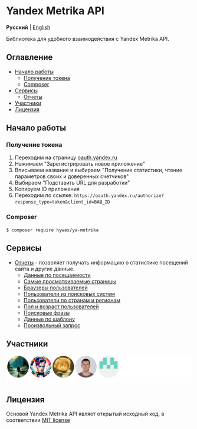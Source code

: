 # Yandex Metrika API

**Русский** | [English](./README.en.md)

Библиотека для удобного взаимодействия с Yandex Metrika API.

## Оглавление

* [Начало работы](#Начало-работы)
  * [Получение токена](#Получение-токена)
  * [Composer](#composer)
* [Сервисы](#Сервисы)
  * [Отчеты](./docs/report-service.md)
* [Участники](#Участники)
* [Лицензия](#Лицензия)

## Начало работы

### Получение токена

1. Переходим на страницу [oauth.yandex.ru](https://oauth.yandex.ru/)
2. Нажимаем "Зарегистрировать новое приложение"
3. Вписываем название и выбираем "Получение статистики, чтение параметров своих и доверенных счетчиков"
4. Выбираем "Подставить URL для разработки"
5. Копируем ID приложения
6. Переходим по ссылке: `https://oauth.yandex.ru/authorize?response_type=token&client_id=ВАШ_ID`

### Composer

```shell
$ composer require hywax/ya-metrika
```

## Сервисы

* [Отчеты](./docs/report-service.md) - позволяет получать информацию о статистике посещений сайта и другие данные.
  * [Данные по посещаемости](./docs/report-service.md#Данные-по-посещаемости)
  * [Самые просматриваемые страницы](./docs/report-service.md#Самые-просматриваемые-страницы)
  * [Браузеры пользователей](./docs/report-service.md#Браузеры-пользователей)
  * [Пользователи из поисковых систем](./docs/report-service.md#Пользователи-из-поисковых-систем)
  * [Пользователи по странам и регионам](./docs/report-service.md#Пользователи-по-странам-и-регионам)
  * [Пол и возраст пользователей](./docs/report-service.md#Пол-и-возраст-пользователей)
  * [Поисковые фразы](./docs/report-service.md#Поисковые-фразы)
  * [Данные по шаблону](./docs/report-service.md#Данные-по-шаблону)
  * [Произвольный запрос](./docs/report-service.md#Произвольный-запрос)

## Участники

![Участники](https://raw.githubusercontent.com/hywax/ya-metrika/main/.github/static/contributors.svg)

## Лицензия

Основой Yandex Metrika API являет открытый исходный код, в соответствии [MIT license](./LICENSE)
